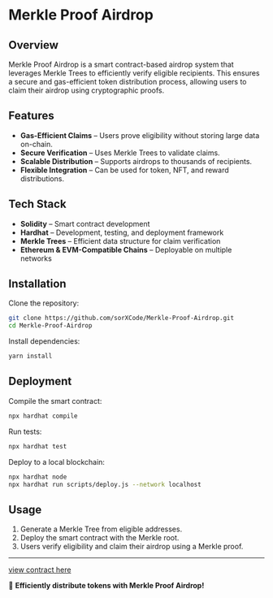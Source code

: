 # Merkle Proof Airdrop

## Overview
Merkle Proof Airdrop is a smart contract-based airdrop system that leverages Merkle Trees to efficiently verify eligible recipients. This ensures a secure and gas-efficient token distribution process, allowing users to claim their airdrop using cryptographic proofs.

## Features
- **Gas-Efficient Claims** – Users prove eligibility without storing large data on-chain.
- **Secure Verification** – Uses Merkle Trees to validate claims.
- **Scalable Distribution** – Supports airdrops to thousands of recipients.
- **Flexible Integration** – Can be used for token, NFT, and reward distributions.

## Tech Stack
- **Solidity** – Smart contract development
- **Hardhat** – Development, testing, and deployment framework
- **Merkle Trees** – Efficient data structure for claim verification
- **Ethereum & EVM-Compatible Chains** – Deployable on multiple networks

## Installation

Clone the repository:
```sh
git clone https://github.com/sorXCode/Merkle-Proof-Airdrop.git
cd Merkle-Proof-Airdrop
```

Install dependencies:
```sh
yarn install
```

## Deployment

Compile the smart contract:
```sh
npx hardhat compile
```

Run tests:
```sh
npx hardhat test
```

Deploy to a local blockchain:
```sh
npx hardhat node
npx hardhat run scripts/deploy.js --network localhost
```

## Usage
1. Generate a Merkle Tree from eligible addresses.
2. Deploy the smart contract with the Merkle root.
3. Users verify eligibility and claim their airdrop using a Merkle proof.

---

[view contract here](https://rinkeby.etherscan.io/address/0xeD621C85090c7b00e24E6F15D4FDb5fD5133327C)

🚀 **Efficiently distribute tokens with Merkle Proof Airdrop!**
